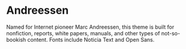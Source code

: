 # Andreessen

Named for Internet pioneer Marc Andreessen, this theme is built for nonfiction, reports, white papers, manuals, and other types of not-so-bookish content. Fonts include Noticia Text and Open Sans.
